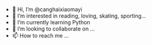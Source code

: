 - 👋 Hi, I’m @canghaixiaomayi
- 👀 I’m interested in reading, loving, skating, sporting...
- 🌱 I’m currently learning Python
- 💞️ I’m looking to collaborate on ...
- 📫 How to reach me ...

<!---
canghaixiaomayi/canghaixiaomayi is a ✨ special ✨ repository because its `README.md` (this file) appears on your GitHub profile.
You can click the Preview link to take a look at your changes.
--->
